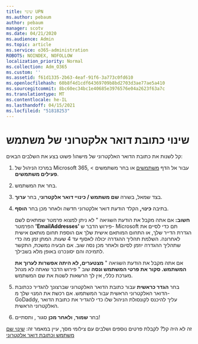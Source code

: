 ```yaml
---
title: שינוי UPN
ms.author: pebaum
author: pebaum
manager: scotv
ms.date: 04/21/2020
ms.audience: Admin
ms.topic: article
ms.service: o365-administration
ROBOTS: NOINDEX, NOFOLLOW
localization_priority: Normal
ms.collection: Adm_O365
ms.custom: ''
ms.assetid: f61d1335-2b63-4eaf-91f6-3a773c0fd610
ms.openlocfilehash: 60b8f4d1cdf64369709b8bd2703d3ae77ae5a410
ms.sourcegitcommit: 8bc60ec34bc1e40685e3976576e04a2623f63a7c
ms.translationtype: MT
ms.contentlocale: he-IL
ms.lasthandoff: 04/15/2021
ms.locfileid: "51818253"
---
```

# <a name="change-a-users-email-address"></a>שינוי כתובת דואר אלקטרוני של משתמש

קל לשנות את כתובת הדואר האלקטרוני של מישהו! פשוט בצע את השלבים הבאים:
  
1. במרכז הניהול של Microsoft 365, עבור אל הדף [משתמשים](https://go.microsoft.com/fwlink/p/?linkid=834822) או בחר משתמשים  \> **פעילים משתמשים**.
    
2. בחר את המשתמש.
    
3. בצד שמאל, בשורה **שם משתמש / כינויי דואר אלקטרוני**, בחר **ערוך**.
    
4. בתיבה **כינוי,** הקלד הודעת דואר אלקטרוני חדשה ולאחר מכן בחר **הוסף**.
    
    **חשוב:** אם אתה מקבל את הודעת השגיאה " לא ניתן למצוא פרמטר שמתאים לשם הפרמטר **'EmailAddresses'** פירוש הדבר ש- Microsoft תם כדי לסיים את הגדרת הדייר שלך, או התחום המותאם אישית שלך אם הוספת תחום מותאם אישית לאחרונה. השלמת תהליך ההגדרה יכולה לאסוף עד 4 שעות. המתן זמן מה כדי שתהליך ההגדרה יוזמן לסיום ולאחר מכן נסה שוב. אם הבעיה נמשכת, התקשר לתמיכה והם יסונכרנו באופן מלא בשבילך.
    
    אם אתה מקבל את הודעת השגיאה " **מצטערים, לא היתה אפשרות לערוך את המשתמש. סקור את פרטי המשתמש ונסה** שוב " פירוש הדבר שאתה לא מנהל מערכת כללי, אין לך הרשאות לשנות את שם המשתמש.
    
5. בחר **הגדר כראשית** עבור כתובת הדואר האלקטרוני שברצונך להגדיר ככתובת הדואר האלקטרוני הראשית עבור המשתמש. אם רכשת את המנוי שלך מ- GoDaddy, עליך להיכנס לקונסולת הניהול שלו כדי להגדיר את כתובת הדואר האלקטרוני הראשית. 
    
6. בחר **שמור**, **ולאחר מכן** סגור , ותסתיים!
    
זה לא היה קל? לקבלת פרטים נוספים ושלבים עם צילומי מסך, עיין במאמר זה: [שינוי שם משתמש וכתובת דואר אלקטרוני](https://docs.microsoft.com/microsoft-365/admin/add-users/change-a-user-name-and-email-address)
  

